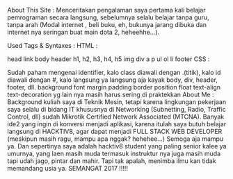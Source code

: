 About This Site : Menceritakan pengalaman saya pertama kali belajar pemrograman secara langsung, sebelumnya selalu belajar tanpa guru, tanpa arah (Modal internet , beli buku, eh, bukunya jarang dibuka dan internet nya seringan buat main dota 2, heheehhe...).

Used Tags & Syntaxes : HTML :

head
link
body
header
h1, h2, h3, h4, h5
img
div
a
p
ul
ol
li
footer
CSS :

Sudah paham mengenai identifier, kalo class diawali dengan .(titik), kalo id diawali dengan #, kalo langsung ya langsung aja kayak body, div, header, footer, dll.
background
font
margin
padding
border
position
float
text-align
text-decoration
yg lain nya masih harus sering di praktekkan
About Me : Background kuliah saya di Teknik Mesin, tetapi karena lingkungan pekerjaan saya selalu di bidang IT khususnya di Networking (Subnetting, Radio, Traffic Control, dll) sudah Mikrotik Certified Network Associated (MTCNA). Banyak ide2 yang ingin di konversi menjadi aplikasi, karena itulah saya butuh belajar langsung di HACKTIV8, agar dapat menjadi FULL STACK WEB DEVELOPER (meskipun masih ragu, mampu apa nggak? hehehee...) Semoga aja mampu ya. Dan sepertinya saya adalah hacktiv8 student yang paling senior kalee ya umurnya, yang laen masih muda termasuk instruktur nya juga masih muda tapi udah jago, pintar dan mahir. Tapi tak apalah, menimba ilmu kan tidak memandang usia ya. SEMANGAT 2017 !!!!!